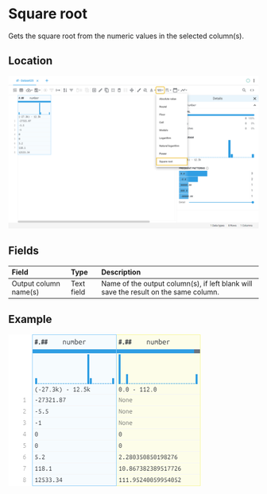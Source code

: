 # Square root
Gets the square root from the numeric values in the selected column(s).
## Location
![Square root on the interface](../../docs/screenshots/location/sqrt.png)
## Fields
| Field | Type | Description |
| :--- | :--- | :--- |
| Output column name(s) | Text field | Name of the output column(s), if left blank will save the result on the same column. |
## Example
![Square root example](../../docs/screenshots/table/sqrt.png)